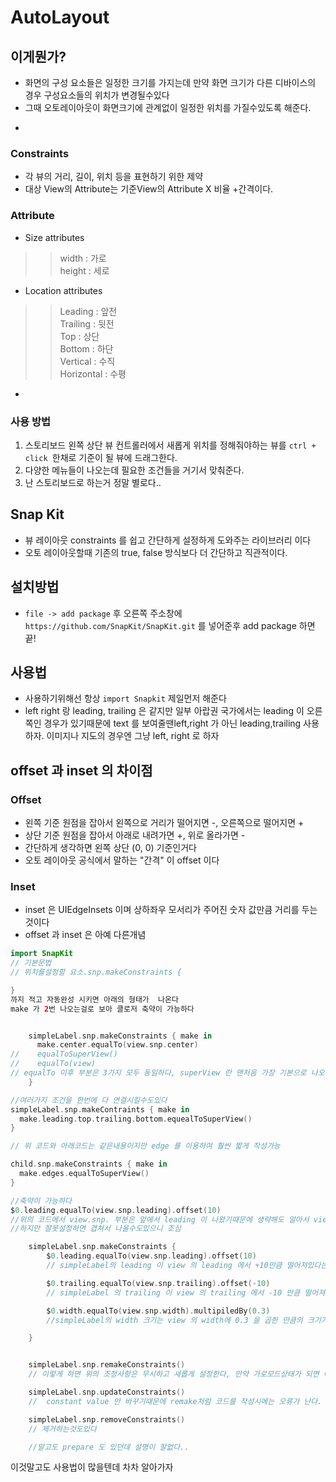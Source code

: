 # AutoLayout

## 이게뭔가?
* 화면의 구성 요소들은 일정한 크기를 가지는데 만약 화면 크기가 다른 디바이스의 경우 구성요소들의 위치가 변경될수있다
* 그때 오토레이아웃이 화면크기에 관계없이 일정한 위치를 가질수있도록 해준다.

-

### Constraints
* 각 뷰의 거리, 길이, 위치 등을 표현하기 위한 제약
* 대상 View의 Attribute는 기준View의 Attribute X 비율 +간격이다.

### Attribute
* Size attributes

>> width : 가로  
>> height : 세로

* Location attributes

>> Leading : 앞전  
>> Trailing : 뒷전  
>> Top : 상단  
>> Bottom : 하단   
>> Vertical : 수직  
>> Horizontal : 수평  

-

### 사용 방법
1. 스토리보드 왼쪽 상단 뷰 컨트롤러에서 새롭게 위치를 정해줘야하는 뷰를 `ctrl + click `한채로 기준이 될 뷰에 드래그한다.
2. 다양한 메뉴들이 나오는데 필요한 조건들을 거기서 맞춰준다.
3. 난 스토리보드로 하는거 정말 별로다..


 
## Snap Kit
* 뷰 레이아웃 constraints 를 쉽고 간단하게 설정하게 도와주는 라이브러리 이다
* 오토 레이아웃할때 기존의 true, false 방식보다 더 간단하고 직관적이다.

## 설치방법
* `file -> add package` 후 오른쪽 주소창에   `https://github.com/SnapKit/SnapKit.git` 를 넣어준후 add package 하면 끝!

## 사용법
* 사용하기위해선 항상 `import Snapkit` 제일먼저 해준다
* left right 랑 leading, trailing 은 같지만 일부 아랍권 국가에서는 leading 이 오른쪽인 경우가 있기때문에 text 를 보여줄땐left,right 가 아닌 leading,trailing 사용하자. 이미지나 지도의 경우엔 그냥 left, right 로 하자

## offset 과 inset 의 차이점
### Offset
* 왼쪽 기준 원점을 잡아서 왼쪽으로 거리가 떨어지면 -, 오른쪽으로 떨어지면 + 
* 상단 기준 원점을 잡아서 아래로 내려가면 +, 위로 올라가면 - 
* 간단하게 생각하면 왼쪽 상단 (0, 0) 기준인거다
* 오토 레이아웃 공식에서 말하는 "간격" 이 offset 이다
    
### Inset
* inset 은 UIEdgeInsets 이며 상하좌우 모서리가 주어진 숫자 값만큼 거리를 두는것이다
* offset 과 inset 은 아예 다른개념 

```swift
import SnapKit
// 기본문법
// 위치를설정할 요소.snp.makeConstraints {

}
까지 적고 자동완성 시키면 아래의 형태가  나온다
make 가 2번 나오는걸로 보아 클로저 축약이 가능하다


	simpleLabel.snp.makeConstraints { make in
      make.center.equalTo(view.snp.center)
//	  equalToSuperView()
//	  equalTo(view)      
// equalTo 이후 부분은 3가지 모두 동일하다, superView 란 맨처음 가장 기본으로 나오는 view 를 의미함, 근데 마지막방법은 별로같기도
    }

//여러가지 조건을 한번에 다 연결시킬수도있다
simpleLabel.snp.makeContraints { make in 
  make.leading.top.trailing.bottom.equealToSuperView()
}

// 위 코드와 아래코드는 같은내용이지만 edge 를 이용하여 훨씬 짧게 작성가능

child.snp.makeConstraints { make in 
  make.edges.equalToSuperView()
}

//축약이 가능하다
$0.leading.equalTo(view.snp.leading).offset(10)
//위의 코드에서 view.snp. 부분은 앞에서 leading 이 나왔기때문에 생략해도 알아서 view 의 leading 으로 추론한다. 
//하지만 잘못설정하면 겹쳐서 나올수도있으니 조심

    simpleLabel.snp.makeConstraints {
    	$0.leading.equalTo(view.snp.leading).offset(10)
    	// simpleLabel의 leading 이 view 의 leading 에서 +10만큼 떨어져있다는것이다

    	$0.trailing.equalTo(view.snp.trailing).offset(-10)
    	// simpleLabel 의 trailing 이 view 의 trailing 에서 -10 만큼 떨어져있다는것

    	$0.width.equalTo(view.snp.width).multipiledBy(0.3)
    	//simpleLabel의 width 크기는 view 의 width에 0.3 을 곱한 만큼의 크기가 된다.

    }


    simpleLabel.snp.remakeConstraints()
    // 이렇게 하면 위의 조정사항은 무시하고 새롭게 설정한다, 만약 가로모드상태가 되면 이걸 실행 시켜라 이런느낌으로 하는가보다.

    simpleLabel.snp.updateConstraints()
    //  constant value 만 바꾸기때문에 remake처럼 코드를 작성시에는 오류가 난다. 어떻게 작성하는거지 나중에 물어보자 

    simpleLabel.snp.removeConstraints()
    // 제거하는것도있다

	//말고도 prepare 도 있던데 설명이 잘없다..


```

이것말고도 사용법이 많을텐데 차차 알아가자











